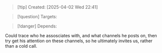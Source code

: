 
>[!tip] Created: [2025-04-02 Wed 22:41]

>[!question] Targets: 

>[!danger] Depends: 

Could trace who he assosciates with, and what channels he posts on, then try get his attention on these channels, so he ultimately invites us, rather than a cold call.